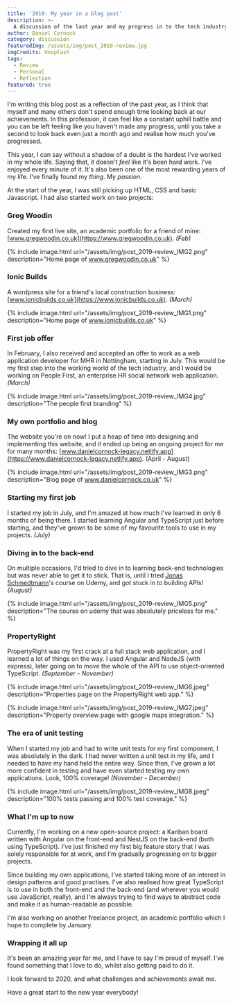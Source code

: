 ```yaml
---
title: '2019: My year in a blog post'
description: >-
  A discussion of the last year and my progress in to the tech industry.
author: Daniel Cornock
category: discussion
featuredImg: /assets/img/post_2019-review.jpg
imgCredits: Unsplash
tags:
  - Review
  - Personal
  - Reflection
featured: true
---
```


I'm writing this blog post as a reflection of the past year, as I think that myself and many others don't spend enough time looking back at our achievements. In this profession, it can feel like a constant uphill battle and you can be left feeling like you haven't made any progress, until you take a second to look back even just a month ago and realise how much you've progressed.

This year, I can say without a shadow of a doubt is the hardest I've worked in my whole life. Saying that, it doesn't _feel_ like it's been hard work. I've enjoyed every minute of it. It's also been one of the most rewarding years of my life. I've finally found my _thing_. My _passion_.

At the start of the year, I was still picking up HTML, CSS and basic Javascript. I had also started work on two projects:

### Greg Woodin

Created my first live site, an academic portfolio for a friend of mine: [www.gregwoodin.co.uk](https://www.gregwoodin.co.uk). _(Feb)_

{% include image.html
  url="/assets/img/post_2019-review_IMG2.png"
  description="Home page of www.gregwoodin.co.uk" %}

### Ionic Builds

A wordpress site for a friend's local construction business: [www.ionicbuilds.co.uk](https://www.ionicbuilds.co.uk). _(March)_

{% include image.html
  url="/assets/img/post_2019-review_IMG1.png"
  description="Home page of www.ionicbuilds.co.uk" %}

### First job offer

In February, I also received and accepted an offer to work as a web application developer for MHR in Nottingham, starting in July. This would be my first step into the working world of the tech industry, and I would be working on People First, an enterprise HR social network web application. _(March)_

{% include image.html
  url="/assets/img/post_2019-review_IMG4.jpg"
  description="The people first branding" %}

### My own portfolio and blog

The website you're on now! I put a heap of time into designing and implementing this website, and it ended up being an ongoing project for me for many months: [www.danielcornock-legacy.netlify.app](https://www.danielcornock-legacy.netlify.app). (April - August)

{% include image.html
  url="/assets/img/post_2019-review_IMG3.png"
  description="Blog page of www.danielcornock.co.uk" %}

### Starting my first job

I started my job in July, and I'm amazed at how much I've learned in only 6 months of being there. I started learning Angular and TypeScript just before starting, and they've grown to be some of my favourite tools to use in my projects. _(July)_

### Diving in to the back-end

On multiple occasions, I'd tried to dive in to learning back-end technologies but was never able to get it to stick. That is, until I tried [Jonas Schmedtmann](https://www.udemy.com/user/jonasschmedtmann/)'s course on Udemy, and got stuck in to building APIs! _(August)_

{% include image.html
  url="/assets/img/post_2019-review_IMG5.png"
  description="The course on udemy that was absolutely priceless for me." %}

### PropertyRight

PropertyRight was my first crack at a full stack web application, and I learned a lot of things on the way. I used Angular and NodeJS (with express), later going on to move the whole of the API to use object-oriented TypeScript. _(September - November)_

{% include image.html
  url="/assets/img/post_2019-review_IMG6.jpeg"
  description="Properties page on the PropertyRight web app." %}

{% include image.html
  url="/assets/img/post_2019-review_IMG7.jpeg"
  description="Property overview page with google maps integration." %}

### The era of unit testing

When I started my job and had to write unit tests for my first component, I was absolutely in the dark. I had never written a unit test in my life, and I needed to have my hand held the entire way. Since then, I've grown a lot more confident in testing and have even started testing my own applications. Look, 100% coverage! _(November - December)_

{% include image.html
  url="/assets/img/post_2019-review_IMG8.jpeg"
  description="100% tests passing and 100% test coverage." %}

### What I'm up to now

Currently, I'm working on a new open-source project: a Kanban board written with Angular on the front-end and NestJS on the back-end (both using TypeScript). I've just finished my first big feature story that I was solely responsible for at work, and I'm gradually progressing on to bigger projects.

Since building my own applications, I've started taking more of an interest in design patterns and good practises. I've also realised how great TypeScript is to use in both the front-end and the back-end (and wherever you would use JavaScript, really), and I'm always trying to find ways to abstract code and make it as human-readable as possible.

I'm also working on another freelance project, an academic portfolio which I hope to complete by January.

### Wrapping it all up

It's been an amazing year for me, and I have to say I'm proud of myself. I've found something that I love to do, whilst also getting paid to do it.

I look forward to 2020, and what challenges and achievements await me.

Have a great start to the new year everybody!
